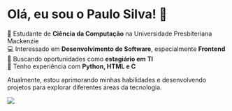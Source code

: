 # Olá, eu sou o Paulo Silva! 👋

📌 Estudante de **Ciência da Computação** na Universidade Presbiteriana Mackenzie  
💻 Interessado em **Desenvolvimento de Software**, especialmente **Frontend**  
🔎 Buscando oportunidades como **estagiário em TI**  
🚀 Tenho experiência com **Python, HTML e C**  

Atualmente, estou aprimorando minhas habilidades e desenvolvendo projetos para explorar diferentes áreas da tecnologia.  

[<img src="https://img.shields.io/badge/LinkedIn-0077B5?style=for-the-badge&logo=linkedin&logoColor=white">](https://www.linkedin.com/in/paulolimati/)


<!--
**lima0234/lima0234** is a ✨ _special_ ✨ repository because its `README.md` (this file) appears on your GitHub profile.

Here are some ideas to get you started:

- 🔭 I’m currently working on ...
- 🌱 I’m currently learning ...
- 👯 I’m looking to collaborate on ...
- 🤔 I’m looking for help with ...
- 💬 Ask me about ...
- 📫 How to reach me: ...
- 😄 Pronouns: ...
- ⚡ Fun fact: ...
-->
